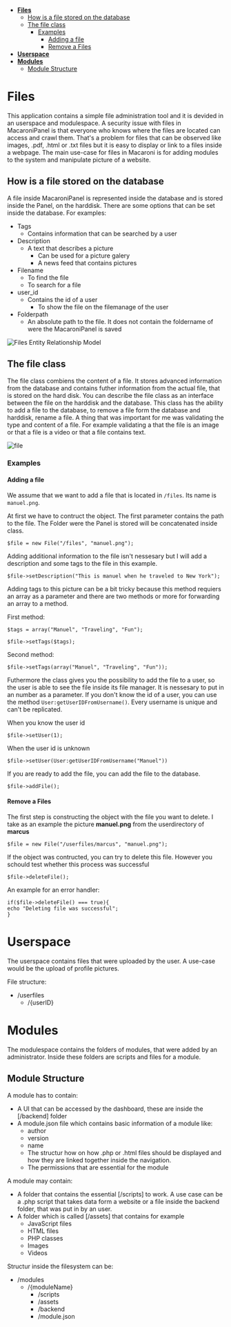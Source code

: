- [**Files**](#files)
  - [How is a file stored on the database](#how-is-a-file-stored-on-the-database)
  - [The file class](#the-file-class)
    - [Examples](#examples)
      - [Adding a file](#adding-a-file)
      - [Remove a Files](#remove-a-files)
- [**Userspace**](#userspace)
- [**Modules**](#modules)
  - [Module Structure](#module-structure)


# **Files**
This application contains a simple file administration tool and it is devided in an userspace and modulespace.
A security issue with files in MacaroniPanel is that everyone who knows where the files are located can access and crawl them. That's a problem for files that can be observed like images, .pdf, .html or .txt files but it is easy to display or link to a files inside a webpage. The main use-case for files in Macaroni is for adding modules to the system and manipulate picture of a website.  

## How is a file stored on the database
A file inside MacaroniPanel is represented inside the database and is stored inside the Panel, on the harddisk. There are some options that can be set inside the database.
For examples:
- Tags 
  - Contains information that can be searched by a user
- Description 
  - A text that describes a picture
    - Can be used for a picture galery
    - A news feed that contains pictures
- Filename
  - To find the file
  - To search for a file
- user_id
  - Contains the id of a user
    - To show the file on the filemanage of the user
- Folderpath
  - An absolute path to the file. It does not contain the foldername of were the MacaroniPanel is saved

![Files Entity Relationship Model](https://github.com/MacaroniDamage/macaronipanel-development/blob/master/fileER/fileER.png)

## The file class
The file class combiens the content of a file. It stores advanced information from the database and contains futher information from the actual file, that is stored on the hard disk. You can describe the file class as an interface between the file on the harddisk and the database. This class has the ability to add a file to the database, to remove a file form the database and harddisk, rename a file. A thing that was important for me was validating the type and content of a file. For example validating a that the file is an image or that a file  is a video or that a file contains text.

![file](https://github.com/MacaroniDamage/macaronipanel-development/blob/master/file/file.png)

### Examples

#### Adding a file

We assume that we want to add a file that is located in `/files`. Its name is `manuel.png`.

At first we have to contruct the object. The first parameter contains the path to the file. The Folder were the Panel is stored will be concatenated inside class.

`$file = new File("/files", "manuel.png");`

Adding additional information to the file isn't nessesary but I will add a description and some tags to the file in this example.

`$file->setDescription("This is manuel when he traveled to New York");`

Adding tags to this picture can be a bit tricky because this method requiers an array as a parameter and there are two methods or more for forwarding an array to a method.

First method:

`$tags = array("Manuel", "Traveling", "Fun");`

`$file->setTags($tags);`

Second method:

`$file->setTags(array("Manuel", "Traveling", "Fun"));`

Futhermore the class gives you the possibility to add the file to a user, so the user is able to see the file inside its file manager. It is nessesary to put in an number as a parameter.
If you don't know the id of a user, you can use the method `User:getUserIDFromUsername()`. Every username is unique and can't be replicated.

When you know the user id

`$file->setUser(1);`

When the user id is unknown

`$file->setUser(User:getUserIDFromUsername("Manuel"))`

If you are ready to add the file, you can add the file to the database. 

`$file->addFile();`

#### Remove a Files
The first step is constructing the object with the file you want to delete. I take as an example the picture **manuel.png** from the userdirectory of **marcus**

`$file = new File("/userfiles/marcus", "manuel.png");`

If the object was contructed, you can try to delete this file. However you schould test whether this process was successful

`$file->deleteFile();`

An example for an error handler: 

`if($file->deleteFile() === true){`<br>
    `echo "Deleting file was successful";`<br>
`}`


# **Userspace**
The userspace contains files that were uploaded by the user. A use-case would be the upload of profile pictures.

File structure:
- /userfiles
  - /{userID}

# **Modules**
The modulespace contains the folders of modules, that were added by an administrator. Inside these folders are scripts and files for a module. 

## Module Structure
A module has to contain:
  - A UI that can be accessed by the dashboard, these are inside the [/backend] folder
  - A module.json file which contains basic information of a module like:
    - author
    - version
    - name
    - The structur how on how .php or .html files should be displayed and how they are linked together inside the navigation.
    - The permissions that are essential for the module


A module may contain:
  - A folder that contains the essential [/scripts] to work. A use case can be a .php script that takes data form a website or a file inside the backend folder, that was put in by an user.
  - A folder which is called [/assets] that contains for example
    - JavaScript files
    - HTML files
    - PHP classes
    - Images
    - Videos


Structur inside the filesystem can be:
- /modules
  - /{moduleName} 
    - /scripts 
    - /assets
    - /backend
    - /module.json


